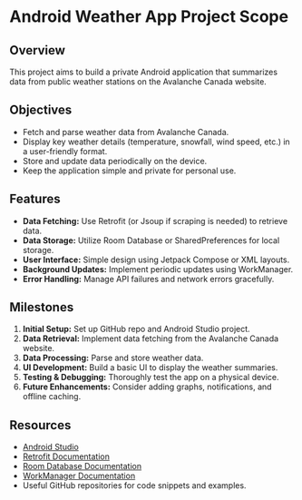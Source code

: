 # Android Weather App Project Scope

## Overview
This project aims to build a private Android application that summarizes data from public weather stations on the Avalanche Canada website.

## Objectives
- Fetch and parse weather data from Avalanche Canada.
- Display key weather details (temperature, snowfall, wind speed, etc.) in a user-friendly format.
- Store and update data periodically on the device.
- Keep the application simple and private for personal use.

## Features
- **Data Fetching:** Use Retrofit (or Jsoup if scraping is needed) to retrieve data.
- **Data Storage:** Utilize Room Database or SharedPreferences for local storage.
- **User Interface:** Simple design using Jetpack Compose or XML layouts.
- **Background Updates:** Implement periodic updates using WorkManager.
- **Error Handling:** Manage API failures and network errors gracefully.

## Milestones
1. **Initial Setup:** Set up GitHub repo and Android Studio project.
2. **Data Retrieval:** Implement data fetching from the Avalanche Canada website.
3. **Data Processing:** Parse and store weather data.
4. **UI Development:** Build a basic UI to display the weather summaries.
5. **Testing & Debugging:** Thoroughly test the app on a physical device.
6. **Future Enhancements:** Consider adding graphs, notifications, and offline caching.

## Resources
- [Android Studio](https://developer.android.com/studio)
- [Retrofit Documentation](https://square.github.io/retrofit/)
- [Room Database Documentation](https://developer.android.com/training/data-storage/room)
- [WorkManager Documentation](https://developer.android.com/topic/libraries/architecture/workmanager)
- Useful GitHub repositories for code snippets and examples.

